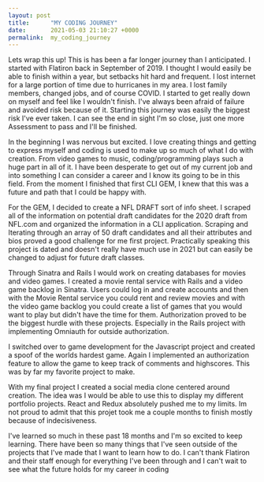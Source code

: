 ```yaml
---
layout: post
title:      "MY CODING JOURNEY"
date:       2021-05-03 21:10:27 +0000
permalink:  my_coding_journey
---
```



Lets wrap this up! This is has been a far longer journey than I anticipated. I started with Flatiron back in September of 2019. I thought I would easily be able to finish within a year, but setbacks hit hard and frequent. I lost internet for a large portion of time due to hurricanes in my area. I lost family members, changed jobs, and of course COVID. I started to get really down on myself and feel like I wouldn't finish. I've always been afraid of failure and avoided risk because of it. Starting this journey was easily the biggest risk I've ever taken. I can see the end in sight I'm so close, just one more Assessment to pass and I'll be finished. 

In the beginning I was nervous but excited. I love creating things and getting to express myself and coding is used to make up so much of what I do with creation. From video games to music, coding/programming plays such a huge part in all of it. I have been desperate to get out of my current job and into something I can consider a career and I know its going to be in this field. From the moment I finished that first CLI GEM, I knew that this was a future and path that I could be happy with. 

For the GEM, I decided to create a NFL DRAFT sort of info sheet. I scraped all of the information on potential draft candidates for the 2020 draft from NFL.com and organized the information in a CLI application. Scraping and Iterating through an array of 50 draft candidates and all their attributes and bios proved a good challenge for me first project. Practically speaking this project is dated and doesn't really have much use in 2021 but can easily be changed to adjust for future draft classes.

Through Sinatra and Rails I would work on creating databases for movies and video games. I created a movie rental service with Rails and a video game backlog in Sinatra. Users could log in and create accounts and then with the Movie Rental service you could rent and review movies and with the video game backlog you could create a list of games that you would want to play but didn't have the time for them. Authorization proved to be the biggest hurdle with these projects. Especially in the Rails project with implementing Omniauth for outside authorization.

I switched over to game development for the Javascript project and created a spoof of the worlds hardest game. Again I implemented an authorization feature to allow the game to keep track of comments and highscores. This was by far my favorite project to make. 

With my final project I created a social media clone centered around creation. The idea was I would be able to use this to display my different portfolio projects. React and Redux absolutely pushed me to my limits. Im not proud to admit that this projet took me a couple months to finish mostly because of indecisiveness.

I've learned so much in these past 18 months and I'm so excited to keep learning. There have been so many things that I've seen outside of the projects that I've made that I want to learn how to do. I can't thank Flatiron and their staff enough for everything I've been through and I can't wait to see what the future holds for my career in coding 

